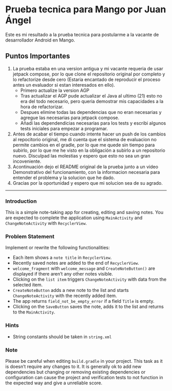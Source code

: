 # Prueba tecnica para Mango por Juan Ángel
Este es mi resultado a la prueba tecnica para postularme a la vacante de desarrollador Android en Mango.

## Puntos Importantes

1. La prueba estaba en una version antigua y mi vacante requeria de usar jetpack compose, por lo que clone el repositorio original por completo y lo refactorize desde cero (Estaria encantado de reproducir el proceso antes un evaluador si estan interesados en ello).
   - Primero actualize la version AGP
   - Tras actualizar el AGP pude actualizar el Java al ultimo (21) esto no era del todo necesario, pero queria demostrar mis capacidades a la hora de refactorizar.
   - Despues elimine todas las dependencias que no eran necesarias y agregue las necesarias para jetpack compose.
   - Añadi las dependendicias necesarias para los tests y escribi algunos tests iniciales para empezar a programar.
2. Antes de acabar el tiempo cuando intente hacer un push de los cambios al repocitorio original, me di cuenta que el sistema de evaluacion no permite cambios en el gradle, por lo que me quede sin tiempo para subirlo, por lo que me he visto en la obligación a subirlo a un repositorio nuevo. Disculpad las molestias y espero que esto no sea un gran incoveniente.
3. Acontinuación dejo el README original de la prueba junto a un video Demonstrativo del funcionamiento, con la informacion necesaria para entender el problema y la solucion que he dado.
4. Gracias por la oportunidad y espero que mi solucion sea de su agrado.

---

### Introduction
This is a simple note-taking app for creating, editing and saving notes. You are expected to complete the application using `MainActivity`  and `ChangeNoteActivity` with `RecyclerView`.

### Problem Statement
Implement or rewrite the following functionalities:
* Each item shows a `note title` in `RecyclerView`.
* Recently saved notes are added to the end of `RecyclerView`.
* `welcome_fragment` with `welcome_message` and `CreateNoteButton()` are displayed if there aren’t any other notes visible.
* Clicking on the `list item`  triggers  `ChangeNoteActivity` with data from the selected item.
* `CreateNoteButton` adds a new note to the list and starts `ChangeNoteActivity` with the recently added item.
* The app returns `field_not_be_empty_error` if a field `Title` is empty.
* Clicking on the `SaveButton` saves the note, adds it to the list and returns to the `MainActivity`.

### Hints
* String constants should be taken in `string.xml`

### Note
Please be careful when editing `build.gradle` in your project. This task as it is doesn’t require any changes to it. It is generally ok to add new dependencies but changing or removing existing dependencies or configuration can cause the project and verification tests to not function in the expected way and give a unreliable score.
